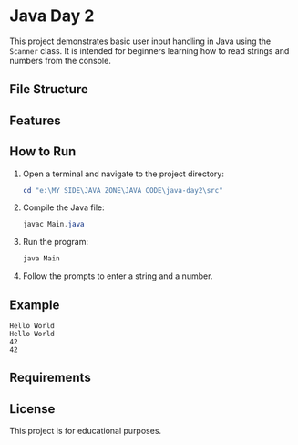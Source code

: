 # Java Day 2

This project demonstrates basic user input handling in Java using the `Scanner` class. It is intended for beginners learning how to read strings and numbers from the console.

## File Structure


## Features

## How to Run

1. Open a terminal and navigate to the project directory:
   ```powershell
   cd "e:\MY SIDE\JAVA ZONE\JAVA CODE\java-day2\src"
   ```
2. Compile the Java file:
   ```powershell
   javac Main.java
   ```
3. Run the program:
   ```powershell
   java Main
   ```
4. Follow the prompts to enter a string and a number.

## Example
```
Hello World
Hello World
42
42
```

## Requirements

## License
This project is for educational purposes.
